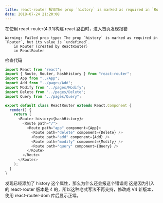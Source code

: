 ```yaml
---
title: react-router 报错The prop `history` is marked as required in `Router`, but its val
date: 2018-07-24 21:20:08
---
```


在使用 react-router(4.3.1)构建 react 路由时，进入首页发现报错

```
Warning: Failed prop type: The prop `history` is marked as required in `Router`, but its value is `undefined`.
    in Router (created by ReactRouter)
    in ReactRouter
```

检查代码

```javascript
import React from "react";
import { Route, Router, hashHistory } from "react-router";
import App from "../App";
import Add from "../pages/Add";
import Modify from "../pages/Modify";
import Delete from "../pages/Delete";
import Query from "../pages/Query";

export default class ReactRouter extends React.Component {
  render() {
    return (
      <Router history={hashHistory}>
        <Route path="/">
          <Route path="app" component={App}>
            <Route path="delete" component={Delete} />
            <Route path="add" component={Add} />
            <Route path="modify" component={Modify} />
            <Route path="query" component={Query} />
          </Route>
        </Route>
      </Router>
    );
  }
}
```

发现已经添加了 history 这个属性，那么为什么还会报这个错误呢
这是因为引入的 react-router 版本是 4 的，所以这种老式写法不再支持，修改成 V4 新版本，使用 react-router-dom 库后显示正常。
